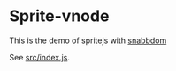 # Sprite-vnode

This is the demo of spritejs with [snabbdom](https://github.com/snabbdom/snabbdom)

See [src/index.js](https://github.com/spritejs/sprite-vnode/blob/master/src/index.js).
